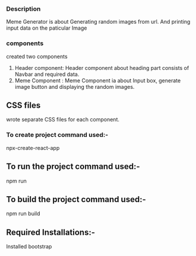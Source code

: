 ### Description
Meme Generator is about Generating random images from url. And printing input data on the paticular Image

### components 
created two components
1. Header component: Header component about heading part consists of Navbar and required data.
2. Meme Component : Meme Component ia about Input box, generate image button and displaying the random images.

## CSS files
wrote separate CSS files for each component.

### To create project command used:-
npx-create-react-app

## To run the project command used:-
npm run

## To build the project command used:-
npm run build

## Required Installations:-
Installed bootstrap 

